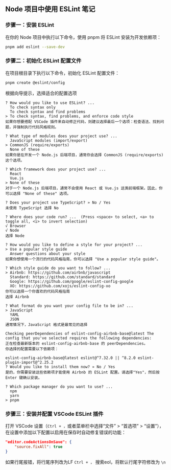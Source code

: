 ## Node 项目中使用 ESLint 笔记

### 步骤一：安装 ESLint
在你的 Node 项目中执行以下命令，使用 pnpm 将 ESLint 安装为开发依赖项：
```bash
pnpm add eslint --save-dev
```

### 步骤二：初始化 ESLint 配置文件
在项目根目录下执行以下命令，初始化 ESLint 配置文件：
```bash
pnpm create @eslint/config
```
根据向导提示，选择适合的配置选项
```
? How would you like to use ESLint? ...
  To check syntax only
  To check syntax and find problems
> To check syntax, find problems, and enforce code style
如果你想要搭配 VSCode 插件来自动修正代码，则建议选择最后一个选项：检查语法、找到问题，并强制执行代码风格规则。

? What type of modules does your project use? ...
  JavaScript modules (import/export)
> CommonJS (require/exports)
  None of these
如果你是在开发一个 Node.js 后端项目，通常你会选择 CommonJS (require/exports) 这个选项。

? Which framework does your project use? ...
  React
  Vue.js
> None of these
对于一个 Node.js 后端项目，通常不会使用 React 或 Vue.js 这类前端框架。因此，你可以选择 "None of these" 选项。

? Does your project use TypeScript? » No / Yes
未使用 TypeScript 选择 No

? Where does your code run? ...  (Press <space> to select, <a> to toggle all, <i> to invert selection)
√ Browser
√ Node
选择 Node

? How would you like to define a style for your project? ...
> Use a popular style guide
  Answer questions about your style
如果你想使用一个流行的代码风格指南，你可以选择 "Use a popular style guide"。

? Which style guide do you want to follow? ...
> Airbnb: https://github.com/airbnb/javascript
  Standard: https://github.com/standard/standard
  Google: https://github.com/google/eslint-config-google
  XO: https://github.com/xojs/eslint-config-xo
你可以选择一个你喜欢的代码风格指南
选择 Airbnb

? What format do you want your config file to be in? ...
> JavaScript
  YAML
  JSON
通常情况下，JavaScript 格式是最常见的选择

Checking peerDependencies of eslint-config-airbnb-base@latest The config that you've selected requires the following dependencies:
正在检查最新版本的 eslint-config-airbnb-base 的 peerDependencies。 
你选择的配置需要以下依赖项：

eslint-config-airbnb-base@latest eslint@^7.32.0 || ^8.2.0 eslint-plugin-import@^2.25.2
? Would you like to install them now? » No / Yes
是的，你需要安装这些依赖项才能使用 Airbnb 的 ESLint 配置。请选择"Yes"，然后按 Enter 键确认安装。

? Which package manager do you want to use? ...
  npm
  yarn
> pnpm
```



### 步骤三：安装并配置 VSCode ESLint 插件
打开 VSCode 设置（`Ctrl + ，`或者菜单栏中选择“文件” > “首选项” > “设置”），在设置中添加以下配置以启用在保存时自动修复错误的功能：
```json
"editor.codeActionsOnSave": {
	"source.fixAll": true
}
```

如果行尾报错，将行尾序列改为LF
`Ctrl + ，` 搜索eol，将默认行尾字符修改为 `\n`
